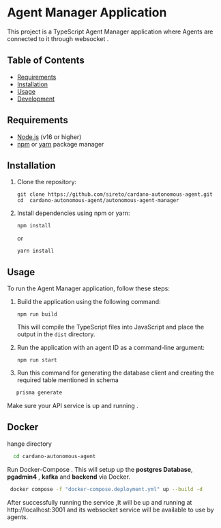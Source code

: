 # Agent Manager Application

This project is a TypeScript Agent Manager application where Agents are connected to it through websocket .

## Table of Contents

-   [Requirements](#requirements)
-   [Installation](#installation)
-   [Usage](#usage)
-   [Development](#development)

## Requirements

-   [Node.js](https://nodejs.org/) (v16 or higher)
-   [npm](https://www.npmjs.com/) or [yarn](https://yarnpkg.com/) package manager

## Installation

1. Clone the repository:

    ```shell
    git clone https://github.com/sireto/cardano-autonomous-agent.git
    cd  cardano-autonomous-agent/autonomous-agent-manager
    ```

2. Install dependencies using npm or yarn:

    ```shell
    npm install
    ```

    or

    ```shell
    yarn install
    ```

## Usage

To run the Agent Manager application, follow these steps:

1. Build the application using the following command:

    ```shell
    npm run build
    ```

    This will compile the TypeScript files into JavaScript and place the output in the `dist` directory.

2. Run the application with an agent ID as a command-line argument:

    ```shell
    npm run start
    ```

3. Run this command for generating the database client and creating the required table mentioned in schema

```bash
   prisma generate
```

Make sure your API service is up and running .

## Docker

hange directory

```bash
  cd cardano-autonomous-agent
```

Run Docker-Compose . This will setup up the **postgres Database**, **pgadmin4** , **kafka** and **backend** via Docker.

```bash
 docker compose -f "docker-compose.deployment.yml" up --build -d
```

After successfully running the service ,It will be up and running at http://localhost:3001 and its websocket service will be available to use by agents.
